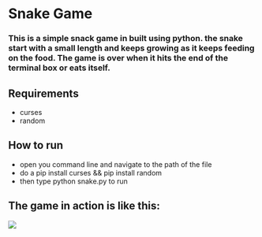 # Snake Game

### This is a simple snack game in built using python. the snake start with a small length and keeps growing as it keeps feeding on the food. The game is over when it hits the end of the terminal box or eats itself.

## Requirements
-  curses
- random

## How to run
- open you command line and navigate to the path of the file
- do a pip install curses && pip install random
- then type python snake.py to run

## The game in action is like this:

<img src="https://github.com/oyerohabib/Python-project-Scripts/blob/oyerohabib-2/SNAKE_GAME/snake-game.png">